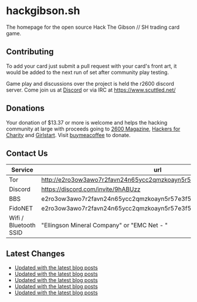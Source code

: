 # hackgibson.sh
The homepage for the open source Hack The Gibson // SH trading card game.


## Contributing

To add your card just submit a pull request with your card's front art, it would be added to the next run of set after community play testing.

Game play and discussions over the project is held the r2600 discord server. Come join us at [Discord](https://discord.com/invite/9hABUzz) or via IRC at https://www.scuttled.net/


## Donations

Your donation of $13.37 or more is welcome and helps the hacking community at large with proceeds going to [2600 Magazine](https://2600.com/), [Hackers for Charity](https://hackersforcharity.org) and [Girlstart](https://girlstart.org).  Visit [buymeacoffee](https://www.buymeacoffee.com/hackgibson.sh) to donate.


## Contact Us

Service | url
-|-
Tor | http://e2ro3ow3awo7r2favn24n65ycc2qmzkoayn5r57e3f56nvjwdcgg32ad.onion
Discord | https://discord.com/invite/9hABUzz
BBS | e2ro3ow3awo7r2favn24n65ycc2qmzkoayn5r57e3f56nvjwdcgg32ad.onion:23
FidoNET | e2ro3ow3awo7r2favn24n65ycc2qmzkoayn5r57e3f56nvjwdcgg32ad.onion:24554
Wifi / Bluetooth SSID | "Ellingson Mineral Company" or "EMC Net - <fidonet address>"

## Latest Changes
<!-- BLOG-POST-LIST:START -->
- [Updated with the latest blog posts](https://github.com/DFW2600/hackgibson.sh/commit/8bf96956a520b7bd610761f39b702431be5d9bd6)
- [Updated with the latest blog posts](https://github.com/DFW2600/hackgibson.sh/commit/eae319ec03d2a7d29a21426ca155adbc8d7c9c43)
- [Updated with the latest blog posts](https://github.com/DFW2600/hackgibson.sh/commit/f302b9c783dfc8a4b02e93acae71b24b2c1d7a1a)
- [Updated with the latest blog posts](https://github.com/DFW2600/hackgibson.sh/commit/6fe37dc8d5507f3e7e8518c28e5a30dba758bc50)
- [Updated with the latest blog posts](https://github.com/DFW2600/hackgibson.sh/commit/640dbb5860246a0f70314f89bc2ae7c5ffcfacaa)
<!-- BLOG-POST-LIST:END -->
